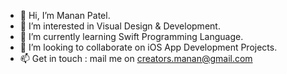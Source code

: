 - 👋 Hi, I’m Manan Patel.
- 👀 I’m interested in Visual Design & Development.
- 🌱 I’m currently learning Swift Programming Language.
- 💞️ I’m looking to collaborate on iOS App Development Projects.
- 📫 Get in touch : mail me on creators.manan@gmail.com

<!---
mananpatel13/mananpatel13 is a ✨ special ✨ repository because its `README.md` (this file) appears on your GitHub profile.
You can click the Preview link to take a look at your changes.
--->
